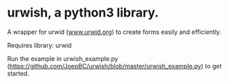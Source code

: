 # urwish, a python3 library.
A wrapper for urwid (www.urwid.org) to create forms easily and efficiently.

Requires library: urwid

Run the example in urwish_example.py (https://github.com/JoepBC/urwish/blob/master/urwish_example.py) to get started.

